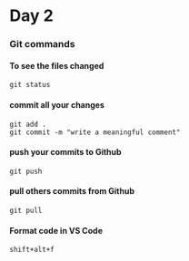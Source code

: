 # Day 2

### Git commands

#### To see the files changed
```
git status
```

#### commit all your changes
```
git add .
git commit -m "write a meaningful comment"
```


#### push your commits to Github
```
git push
```

#### pull others commits from Github
```
git pull
```
#### Format code in VS Code
```
shift+alt+f
```
